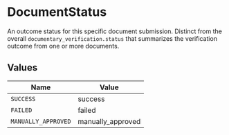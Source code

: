 # DocumentStatus

An outcome status for this specific document submission. Distinct from the overall `documentary_verification.status` that summarizes the verification outcome from one or more documents.


## Values

| Name                | Value               |
| ------------------- | ------------------- |
| `SUCCESS`           | success             |
| `FAILED`            | failed              |
| `MANUALLY_APPROVED` | manually_approved   |
